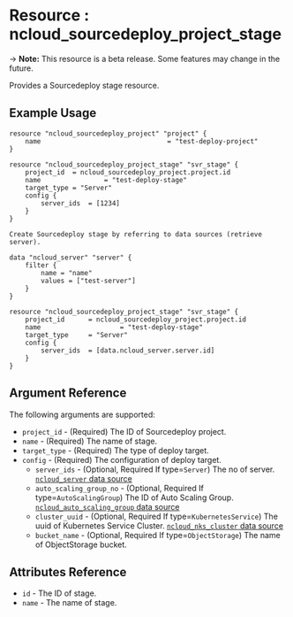 # Resource : ncloud_sourcedeploy_project_stage

-> **Note:** This resource is a beta release. Some features may change in the future.

Provides a Sourcedeploy stage resource.

## Example Usage

```hcl
resource "ncloud_sourcedeploy_project" "project" {
	name    							= "test-deploy-project"
}

resource "ncloud_sourcedeploy_project_stage" "svr_stage" {
	project_id	= ncloud_sourcedeploy_project.project.id
	name				= "test-deploy-stage"
	target_type	= "Server"
	config {
		server_ids	= [1234]
	}
}

```

```hcl
Create Sourcedeploy stage by referring to data sources (retrieve server).

data "ncloud_server" "server" {
	filter {
		name = "name"
		values = ["test-server"]
	}
}

resource "ncloud_sourcedeploy_project_stage" "svr_stage" {
	project_id		= ncloud_sourcedeploy_project.project.id
	name					= "test-deploy-stage"
	target_type		= "Server"
	config {
		server_ids	= [data.ncloud_server.server.id]
	}
}
```

## Argument Reference

The following arguments are supported:

* `project_id` - (Required) The ID of Sourcedeploy project.
* `name` - (Required) The name of stage.
* `target_type` - (Required) The type of deploy target.
* `config` - (Required) The configuration of deploy target.
    * `server_ids` - (Optional, Required If type=`Server`) The no of server. [`ncloud_server` data source](../data-sources/server.md)
    * `auto_scaling_group_no` - (Optional, Required If type=`AutoScalingGroup`) The ID of Auto Scaling Group.  [`ncloud_auto_scaling_group` data source](../data-source/auto_scaling_group.md)
    * `cluster_uuid` - (Optional, Required If type=`KubernetesService`) The uuid of Kubernetes Service Cluster.  [`ncloud_nks_cluster` data source](../data-source/nks_cluster.md)
    * `bucket_name` - (Optional, Required If type=`ObjectStorage`) The name of ObjectStorage bucket.


## Attributes Reference

* `id` - The ID of stage.
* `name` - The name of stage.

